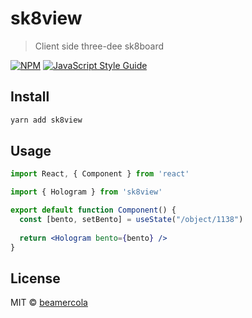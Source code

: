 # sk8view

> Client side three-dee sk8board

[![NPM](https://img.shields.io/npm/v/sk8view.svg)](https://www.npmjs.com/package/sk8view) [![JavaScript Style Guide](https://img.shields.io/badge/code_style-standard-brightgreen.svg)](https://standardjs.com)

## Install

```bash
yarn add sk8view
```

## Usage

```jsx
import React, { Component } from 'react'

import { Hologram } from 'sk8view'

export default function Component() {
  const [bento, setBento] = useState("/object/1138")
  
  return <Hologram bento={bento} />
}
```

## License

MIT © [beamercola](https://github.com/beamercola)
